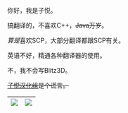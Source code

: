 你好，我是子悦。

搞翻译的，不喜欢C++，~~Java万岁~~。

*算是*喜欢SCP，大部分翻译都跟SCP有关。

英语不好，精通各种翻译器的使用。

不，我不会写Blitz3D。

~~[子悦汉化组](https://ziyuesinicization.site/)是个谎言。~~

| <a href="https://github.com/anuraghazra/github-readme-stats"><img align="center" src="https://github-readme-stats.vercel.app/api?username=ZiYueCommentary&show_icons=true&locale=cn&hide_border=true"/></a> | <a href="https://github.com/anuraghazra/github-readme-stats"><img align="center" src="https://github-readme-stats.vercel.app/api/top-langs/?username=ZiYueCommentary&layout=compact&locale=cn&hide_border=true" /></a> |
| ------------- | ------------- |
